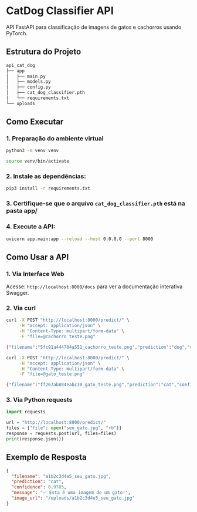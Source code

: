 # CatDog Classifier API

API FastAPI para classificação de imagens de gatos e cachorros usando PyTorch.

## Estrutura do Projeto

```bash
api_cat_dog
├── app
│   ├── main.py
│   ├── models.py
│   ├── config.py
│   ├── cat_dog_classifier.pth
│   └── requirements.txt
└── uploads
```

## Como Executar

### 1. Preparação do ambiente virtual 

```bash
python3 -m venv venv
```

```bash
source venv/bin/activate
```

### 2. Instale as dependências:

```bash
pip3 install -r requirements.txt
```

### 3. Certifique-se que o arquivo `cat_dog_classifier.pth` está na pasta app/

### 4. Execute a API:

```bash
uvicorn app.main:app --reload --host 0.0.0.0 --port 8000
```

## Como Usar a API

### 1. Via Interface Web
Acesse: `http://localhost:8000/docs` para ver a documentação interativa Swagger.

### 2. Via curl

```bash
curl -X POST "http://localhost:8000/predict/" \
     -H "accept: application/json" \
     -H "Content-Type: multipart/form-data" \
     -F "file=@cachorro_teste.png"

{"filename":"5fc91a444704a551_cachorro_teste.png","prediction":"dog","confidence":0.998,"message":"✅ Esta é uma imagem de um cachorro!","image_url":"/uploads/5fc91a444704a551_cachorro_teste.png"}

curl -X POST "http://localhost:8000/predict/" \
     -H "accept: application/json" \
     -H "Content-Type: multipart/form-data" \
     -F "file=@gato_teste.png"

{"filename":"ff267ab884eabc30_gato_teste.png","prediction":"cat","confidence":0.9938,"message":"✅ Esta é uma imagem de um gato!","image_url":"/uploads/ff267ab884eabc30_gato_teste.png"}%
```

### 3. Via Python requests

```python
import requests

url = "http://localhost:8000/predict/"
files = {"file": open("seu_gato.jpg", "rb")}
response = requests.post(url, files=files)
print(response.json())
```

## Exemplo de Resposta

```json
{
  "filename": "a1b2c3d4e5_seu_gato.jpg",
  "prediction": "cat",
  "confidence": 0.9785,
  "message": "✅ Esta é uma imagem de um gato!",
  "image_url": "/uploads/a1b2c3d4e5_seu_gato.jpg"
}
```